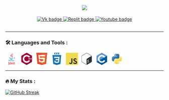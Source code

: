 <div id = "header" align = "center">
  <img src = "https://media.giphy.com/media/fwbZnTftCXVocKzfxR/giphy.gif" width = "40%">
</div>
<br>
<div id = "badges" align = "center">
  <a href = "https://vk.com/id402986828">
    <img src = "https://free-png.ru/wp-content/uploads/2020/04/VK_Monochrome_Logo_t.png" alt = "Vk badge" width = "10%">
  </a>
  <a href = "https://replit.com/@Asacos">
    <img src = "https://encrypted-tbn0.gstatic.com/images?q=tbn:ANd9GcQbJVEHStFqnsJholaHdG01yJ2Nc785E291iqncXMGmUu_WTQdzOWZ52fz2BoWbH4IcG0s&usqp=CAU" alt = "Replit badge" width = "10%">
  </a>
  <a href = "https://www.youtube.com/channel/UCGHaktu9P47raSM8wJdTQzw">
    <img src = "https://encrypted-tbn0.gstatic.com/images?q=tbn:ANd9GcSn0rovavysmteXibj6GF3w13z6AAFHeRyx_w&usqp=CAU" alt = "Youtube badge" width = "10%">
  </a>
  <br>
  <img src= "https://komarev.com/ghpvc/?username=asacos&style=flat-square&color=green" alt=""/>
</div>

<!-- ___
<div align = "center">
  <img src = "https://media3.giphy.com/media/g06HKnMmtK1aXurndU/giphy.gif?cid=ecf05e47v5yy50a7xkpsod565778ommzqjjaxpom6v74l5jg&rid=giphy.gif&ct=g" width="50%">
</div>

### :man_technologist: About Me :
-->
___ 

### :hammer_and_wrench: Languages and Tools :
<div>
  <img src="https://github.com/devicons/devicon/blob/master/icons/java/java-original-wordmark.svg" title="Java" alt="Java" width="40" height="40"/>&nbsp;
  <img src="https://github.com/devicons/devicon/blob/master/icons/cplusplus/cplusplus-plain.svg" title="C++" alt="C++" width="40" height="40"/>&nbsp;
  <img src="https://github.com/devicons/devicon/blob/master/icons/html5/html5-original.svg" title="HTML5" alt="HTML" width="40" height="40"/>&nbsp;
  <img src="https://github.com/devicons/devicon/blob/master/icons/css3/css3-plain-wordmark.svg"  title="CSS3" alt="CSS" width="40" height="40"/>&nbsp;
  <img src="https://github.com/devicons/devicon/blob/master/icons/javascript/javascript-original.svg" title="JavaScript" alt="JavaScript" width="40" height="40"/>&nbsp;
  <img src="https://github.com/devicons/devicon/blob/master/icons/bash/bash-original.svg" title="Bash" alt="Bash" width="40" height="40"/>&nbsp;
  <img src="https://github.com/devicons/devicon/blob/master/icons/c/c-original.svg" title="C" alt="C" width="40" height="40"/>&nbsp;
  <img src="https://github.com/devicons/devicon/blob/master/icons/python/python-original.svg" title="Python" alt="Python" width="40" height="40"/>&nbsp;
</div>

___

### :fire: My Stats :
[![GitHub Streak](http://github-readme-streak-stats.herokuapp.com?user=asacos&theme=dark&background=000000)](https://git.io/streak-stats)

<!-- ___

### :writing_hand: Working on :

-->
